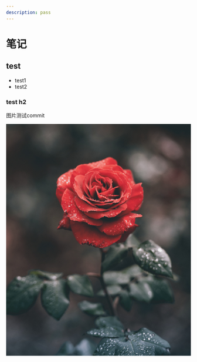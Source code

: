 ```yaml
---
description: pass
---
```


# 笔记

## test

* test1
* test2

### test h2

图片测试commit

![](.gitbook/assets/wallhaven-x1q9wz.jpg)



>

